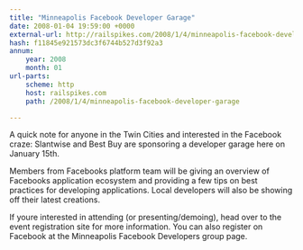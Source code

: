 ```yaml
---
title: "Minneapolis Facebook Developer Garage"
date: 2008-01-04 19:59:00 +0000
external-url: http://railspikes.com/2008/1/4/minneapolis-facebook-developer-garage
hash: f11845e921573dc3f6744b527d3f92a3
annum:
    year: 2008
    month: 01
url-parts:
    scheme: http
    host: railspikes.com
    path: /2008/1/4/minneapolis-facebook-developer-garage

---
```


A quick note for anyone in the Twin Cities and interested in the Facebook craze: Slantwise and Best Buy are sponsoring a developer garage here on January 15th.



Members from Facebooks platform team will be giving an overview of Facebooks application ecosystem and providing a few tips on best practices for developing applications. Local developers will also be showing off their latest creations.



If youre interested in attending (or presenting/demoing), head over to the event registration site for more information. You can also register on Facebook at the Minneapolis Facebook Developers group page.
